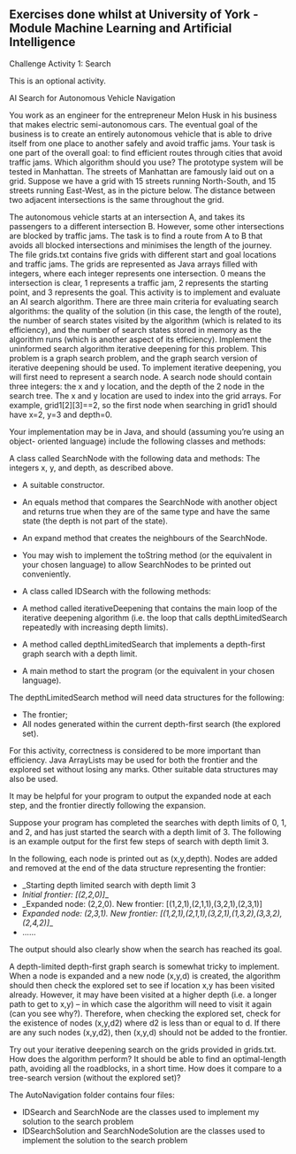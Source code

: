 

## Exercises done whilst at University of York - Module Machine Learning and Artificial Intelligence 

Challenge Activity 1: Search 

This is an optional activity.

AI Search for Autonomous Vehicle Navigation

You work as an engineer for the entrepreneur Melon Husk in his business that makes electric semi-autonomous cars. The eventual goal of the business is to create an entirely autonomous vehicle that is able to drive itself from one place to another safely and avoid traffic jams. Your task is one part of the overall goal: to find efficient routes through cities that avoid traffic jams. Which algorithm should you use?
The prototype system will be tested in Manhattan. The streets of Manhattan are famously laid out on a grid. Suppose we have a grid with 15 streets running North-South, and 15 streets running East-West, as in the picture below. The distance between two adjacent intersections is the same throughout the grid.

The autonomous vehicle starts at an intersection A, and takes its passengers to a different intersection B. However, some other intersections are blocked by traffic jams. The task is to find a route from A to B that avoids all blocked intersections and minimises the length of the journey.
The file grids.txt contains five grids with different start and goal locations and traffic jams. The grids are represented as Java arrays filled with integers, where each integer represents one intersection. 0 means the intersection is clear, 1 represents a traffic jam, 2 represents the starting point, and 3 represents the goal.
This activity is to implement and evaluate an AI search algorithm. There are three main criteria for evaluating search algorithms: the quality of the solution (in this case, the length of the route), the number of search states visited by the algorithm (which is related to its efficiency), and the number of search states stored in memory as the algorithm runs (which is another aspect of its efficiency).
Implement the uninformed search algorithm iterative deepening for this problem. This problem is a graph search problem, and the graph search version of iterative deepening should be used.
To implement iterative deepening, you will first need to represent a search node. A search node should contain three integers: the x and y location, and the depth of the
2 node in the search tree. The x and y location are used to index into the grid arrays. For example, grid1[2][3]==2, so the first node when searching in grid1 should have x=2, y=3 and depth=0.

Your implementation may be in Java, and should (assuming you’re using an object- oriented language) include the following classes and methods:

A class called SearchNode with the following data and methods:
The integers x, y, and depth, as described above.
- A suitable constructor.
- An equals method that compares the SearchNode with another object and returns true when they are of the same type and have the same state (the depth is not part of the state).
- An expand method that creates the neighbours of the SearchNode.
- You may wish to implement the toString method (or the equivalent in your chosen language) to allow SearchNodes to be printed out conveniently.

- A class called IDSearch with the following methods:
- A method called iterativeDeepening that contains the main loop of the iterative deepening algorithm (i.e. the loop that calls depthLimitedSearch repeatedly with increasing depth limits).
- A method called depthLimitedSearch that implements a depth-first graph search with a depth limit.
- A main method to start the program (or the equivalent in your chosen language).

The depthLimitedSearch method will need data structures for the following:
- The frontier;
- All nodes generated within the current depth-first search (the explored set).

For this activity, correctness is considered to be more important than efficiency. Java ArrayLists may be used for both the frontier and the explored set without losing any marks. Other suitable data structures may also be used.

It may be helpful for your program to output the expanded node at each step, and the frontier directly following the expansion.

Suppose your program has completed the searches with depth limits of 0, 1, and 2, and has just started the search with a depth limit of 3. The following is an example output for the first few steps of search with depth limit 3.

In the following, each node is printed out as (x,y,depth). Nodes are added and removed at the end of the data structure representing the frontier:

- _Starting depth limited search with depth limit 3
- _Initial frontier: [(2,2,0)]__
- _Expanded node: (2,2,0). New frontier: [(1,2,1),(2,1,1),(3,2,1),(2,3,1)]
- _Expanded node: (2,3,1). New frontier: [(1,2,1),(2,1,1),(3,2,1),(1,3,2),(3,3,2),(2,4,2)]__
- ......

The output should also clearly show when the search has reached its goal.

A depth-limited depth-first graph search is somewhat tricky to implement. When a node is expanded and a new node (x,y,d) is created, the algorithm should then check the explored set to see if location x,y has been visited already. However, it may have been visited at a higher depth (i.e. a longer path to get to x,y) – in which case the algorithm will need to visit it again (can you see why?). Therefore, when checking the explored set, check for the existence of nodes (x,y,d2) where d2 is less than or equal to d. If there are any such nodes (x,y,d2), then (x,y,d) should not be added to the frontier.

Try out your iterative deepening search on the grids provided in grids.txt. How does the algorithm perform? It should be able to find an optimal-length path, avoiding all the roadblocks, in a short time. How does it compare to a tree-search version (without the explored set)?

The AutoNavigation folder contains four files:

- IDSearch and SearchNode are the classes used to implement my solution to the search problem
- IDSearchSolution and SearchNodeSolution are the classes used to implement the solution to the search problem